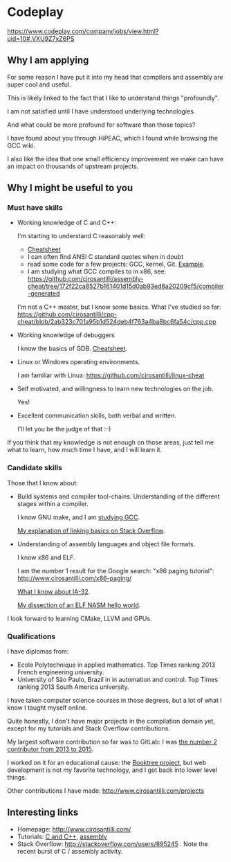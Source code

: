 # Codeplay

<https://www.codeplay.com/company/jobs/view.html?uid=10#.VXU9Z7xZ6PS>

## Why I am applying

For some reason I have put it into my head that compilers and assembly are super cool and useful.

This is likely linked to the fact that I like to understand things "profoundly".

I am not satisfied until I have understood underlying technologies.

And what could be more profound for software than those topics?

I have found about you through HiPEAC, which I found while browsing the GCC wiki.

I also like the idea that one small efficiency improvement we make can have an impact on thousands of upstream projects.

## Why I might be useful to you

### Must have skills

-   Working knowledge of C and C++:

    I'm starting to understand C reasonably well:

    - [Cheatsheet](https://github.com/cirosantilli/cpp-cheat/blob/2ab323c701a95b1d524deb4f763a4ba8bc6fa54c/c.c)
    - I can often find ANSI C standard quotes when in doubt
    - read some code for a few projects: GCC, kernel, Git. [Example](http://stackoverflow.com/a/30308151/895245).
    - I am studying what GCC compiles to in x86, see: <https://github.com/cirosantilli/assembly-cheat/tree/172f22ca8527b161401d15d0ab93ed8a20209cf5/compiler-generated>

    I'm not a C++ master, but I know some basics. What I've studied so far: <https://github.com/cirosantilli/cpp-cheat/blob/2ab323c701a95b1d524deb4f763a4ba8bc6fa54c/cpp.cpp>

-   Working knowledge of debuggers

    I know the basics of GDB. [Cheatsheet](https://github.com/cirosantilli/cpp-cheat/blob/7208ce6b9d32fcb0c53e7997df035ece3bb5ff95/gdb/README.md).

-   Linux or Windows operating environments.

    I am familiar with Linux: <https://github.com/cirosantilli/linux-cheat>

-   Self motivated, and willingness to learn new technologies on the job.

    Yes!

-   Excellent communication skills, both verbal and written.

    I'll let you be the judge of that :-)

If you think that my knowledge is not enough on those areas, just tell me what to learn, how much time I have, and I will learn it.

### Candidate skills

Those that I know about:

-   Build systems and compiler tool-chains.  Understanding of the different stages within a compiler.

    I know GNU make, and I am [studying GCC](https://github.com/cirosantilli/cpp-cheat/tree/7208ce6b9d32fcb0c53e7997df035ece3bb5ff95/gcc).

    [My explanation of linking basics on Stack Overflow](http://stackoverflow.com/a/30507725/895245).

-   Understanding of assembly languages and object file formats.

    I know x86 and ELF.

    I am the number 1 result for the Google search: "x86 paging tutorial": <http://www.cirosantilli.com/x86-paging/>

    [What I know about IA-32](https://github.com/cirosantilli/assembly-cheat/blob/172f22ca8527b161401d15d0ab93ed8a20209cf5/ia-32/main.asm).

    [My dissection of an ELF NASM hello world](https://github.com/cirosantilli/assembly-cheat/blob/172f22ca8527b161401d15d0ab93ed8a20209cf5/elf-hello-world.md).

I look forward to learning CMake, LLVM and GPUs.

### Qualifications

I have diplomas from:

- Ecole Polytechnique in applied mathematics. Top Times ranking 2013 French engineering university.
- University of São Paulo, Brazil in in automation and control. Top Times ranking 2013 South America university.

I have taken computer science courses in those degrees, but a lot of what I know I taught myself online.

Quite honestly, I don't have major projects in the compilation domain yet, except for my tutorials and Stack Overflow contributions.

My largest software contribution so far was to GitLab: I was [the number 2 contributor from 2013 to 2015](https://github.com/gitlabhq/gitlabhq/graphs/contributors?from=2013-01-01&to=2015-01-01&type=a).

I worked on it for an educational cause: the [Booktree project](https://github.com/booktree/booktree), but web development is not my favorite technology, and I got back into lower level things.

Other contributions I have made: <http://www.cirosantilli.com/projects>

## Interesting links

- Homepage: <http://www.cirosantilli.com/>
- Tutorials: [C and C++](https://github.com/cirosantilli/cpp-cheat), [assembly](https://github.com/cirosantilli/assembly-cheat)
- Stack Overflow: <http://stackoverflow.com/users/895245> . Note the recent burst of C / assembly activity.
